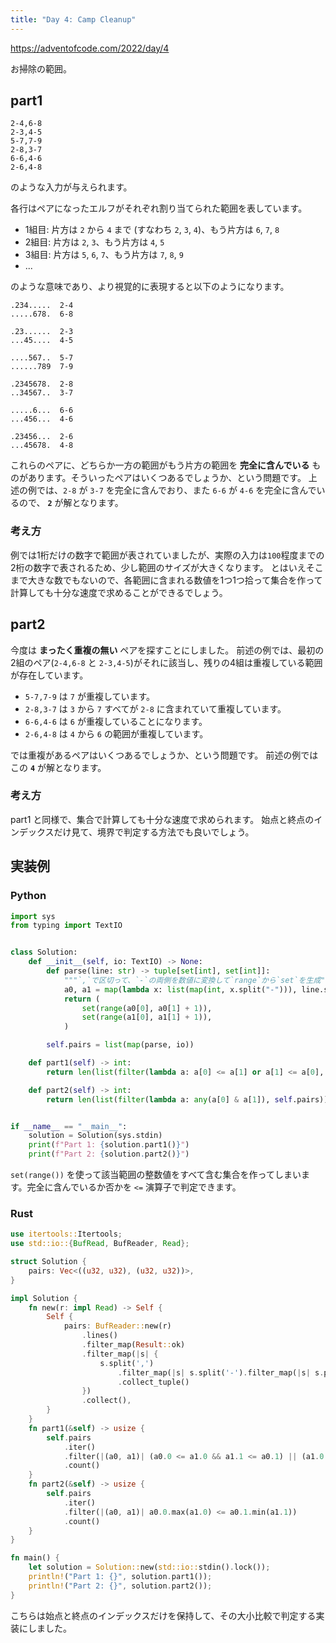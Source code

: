 ```yaml
---
title: "Day 4: Camp Cleanup"
---
```


https://adventofcode.com/2022/day/4

お掃除の範囲。


## part1

```
2-4,6-8
2-3,4-5
5-7,7-9
2-8,3-7
6-6,4-6
2-6,4-8
```

のような入力が与えられます。

各行はペアになったエルフがそれぞれ割り当てられた範囲を表しています。

- 1組目: 片方は `2` から `4` まで (すなわち `2`, `3`, `4`)、もう片方は `6`, `7`, `8`
- 2組目: 片方は `2`, `3`、もう片方は `4`, `5`
- 3組目: 片方は `5`, `6`, `7`、もう片方は `7`, `8`, `9`
- ...

のような意味であり、より視覚的に表現すると以下のようになります。

```
.234.....  2-4
.....678.  6-8

.23......  2-3
...45....  4-5

....567..  5-7
......789  7-9

.2345678.  2-8
..34567..  3-7

.....6...  6-6
...456...  4-6

.23456...  2-6
...45678.  4-8
```

これらのペアに、どちらか一方の範囲がもう片方の範囲を **完全に含んでいる** ものがあります。そういったペアはいくつあるでしょうか、という問題です。
上述の例では、`2-8` が `3-7` を完全に含んでおり、また `6-6` が `4-6` を完全に含んでいるので、 **`2`** が解となります。

### 考え方

例では1桁だけの数字で範囲が表されていましたが、実際の入力は`100`程度までの2桁の数字で表されるため、少し範囲のサイズが大きくなります。
とはいえそこまで大きな数でもないので、各範囲に含まれる数値を1つ1つ拾って集合を作って計算しても十分な速度で求めることができるでしょう。


## part2

今度は **まったく重複の無い** ペアを探すことにしました。
前述の例では、最初の2組のペア(`2-4,6-8` と `2-3,4-5`)がそれに該当し、残りの4組は重複している範囲が存在しています。

- `5-7,7-9` は `7` が重複しています。
- `2-8,3-7` は `3` から `7` すべてが `2-8` に含まれていて重複しています。
- `6-6,4-6` は `6` が重複していることになります。
- `2-6,4-8` は `4` から `6` の範囲が重複しています。

では重複があるペアはいくつあるでしょうか、という問題です。
前述の例ではこの **`4`** が解となります。

### 考え方

part1 と同様で、集合で計算しても十分な速度で求められます。
始点と終点のインデックスだけ見て、境界で判定する方法でも良いでしょう。


## 実装例

### Python

```python
import sys
from typing import TextIO


class Solution:
    def __init__(self, io: TextIO) -> None:
        def parse(line: str) -> tuple[set[int], set[int]]:
            """`,`で区切って、`-`の両側を数値に変換して`range`から`set`を生成"""
            a0, a1 = map(lambda x: list(map(int, x.split("-"))), line.split(","))
            return (
                set(range(a0[0], a0[1] + 1)),
                set(range(a1[0], a1[1] + 1)),
            )

        self.pairs = list(map(parse, io))

    def part1(self) -> int:
        return len(list(filter(lambda a: a[0] <= a[1] or a[1] <= a[0], self.pairs)))

    def part2(self) -> int:
        return len(list(filter(lambda a: any(a[0] & a[1]), self.pairs)))


if __name__ == "__main__":
    solution = Solution(sys.stdin)
    print(f"Part 1: {solution.part1()}")
    print(f"Part 2: {solution.part2()}")
```

`set(range())` を使って該当範囲の整数値をすべて含む集合を作ってしまいます。完全に含んでいるか否かを `<=` 演算子で判定できます。

### Rust

```rust
use itertools::Itertools;
use std::io::{BufRead, BufReader, Read};

struct Solution {
    pairs: Vec<((u32, u32), (u32, u32))>,
}

impl Solution {
    fn new(r: impl Read) -> Self {
        Self {
            pairs: BufReader::new(r)
                .lines()
                .filter_map(Result::ok)
                .filter_map(|s| {
                    s.split(',')
                        .filter_map(|s| s.split('-').filter_map(|s| s.parse().ok()).collect_tuple())
                        .collect_tuple()
                })
                .collect(),
        }
    }
    fn part1(&self) -> usize {
        self.pairs
            .iter()
            .filter(|(a0, a1)| (a0.0 <= a1.0 && a1.1 <= a0.1) || (a1.0 <= a0.0 && a0.1 <= a1.1))
            .count()
    }
    fn part2(&self) -> usize {
        self.pairs
            .iter()
            .filter(|(a0, a1)| a0.0.max(a1.0) <= a0.1.min(a1.1))
            .count()
    }
}

fn main() {
    let solution = Solution::new(std::io::stdin().lock());
    println!("Part 1: {}", solution.part1());
    println!("Part 2: {}", solution.part2());
}
```

こちらは始点と終点のインデックスだけを保持して、その大小比較で判定する実装にしました。
